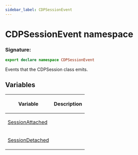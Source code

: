 ```yaml
---
sidebar_label: CDPSessionEvent
---
```


# CDPSessionEvent namespace

### Signature:

```typescript
export declare namespace CDPSessionEvent
```

Events that the CDPSession class emits.

## Variables

<table><thead><tr><th>

Variable

</th><th>

Description

</th></tr></thead>
<tbody><tr><td>

<span id="sessionattached">[SessionAttached](./puppeteer.cdpsessionevent.sessionattached.md)</span>

</td><td>

</td></tr>
<tr><td>

<span id="sessiondetached">[SessionDetached](./puppeteer.cdpsessionevent.sessiondetached.md)</span>

</td><td>

</td></tr>
</tbody></table>
